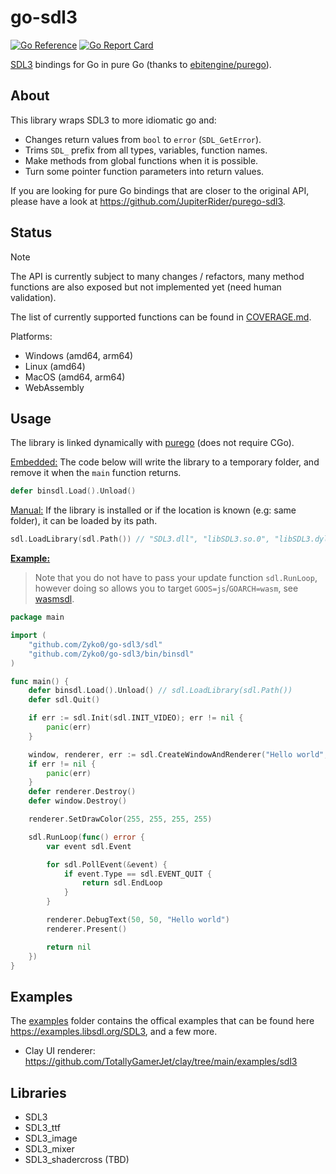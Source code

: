 # go-sdl3

[![Go Reference](https://pkg.go.dev/badge/github.com/zyko0/go-sdl3.svg)](https://pkg.go.dev/github.com/zyko0/go-sdl3)
[![Go Report Card](https://goreportcard.com/badge/github.com/Zyko0/go-sdl3)](https://goreportcard.com/report/github.com/Zyko0/go-sdl3)

[SDL3](https://wiki.libsdl.org/SDL3/FrontPage) bindings for Go in pure Go (thanks to [ebitengine/purego](https://github.com/ebitengine/purego)).

## About

This library wraps SDL3 to more idiomatic go and:
- Changes return values from `bool` to `error` (`SDL_GetError`).
- Trims `SDL_` prefix from all types, variables, function names.
- Make methods from global functions when it is possible.
- Turn some pointer function parameters into return values.

If you are looking for pure Go bindings that are closer to the original API, please have a look at https://github.com/JupiterRider/purego-sdl3. 

## Status

> [!NOTE]
> The API is currently subject to many changes / refactors, many method functions are also exposed but not implemented yet (need human validation).

The list of currently supported functions can be found in [COVERAGE.md](COVERAGE.md).

Platforms:
- Windows (amd64, arm64)
- Linux (amd64)
- MacOS (amd64, arm64)
- WebAssembly

## Usage

The library is linked dynamically with [purego](https://github.com/ebitengine/purego) (does not require CGo).

<ins>Embedded:</ins> The code below will write the library to a temporary folder, and remove it when the `main` function returns.
```go
defer binsdl.Load().Unload()
```
<ins>Manual:</ins> If the library is installed or if the location is known (e.g: same folder), it can be loaded by its path.
```go
sdl.LoadLibrary(sdl.Path()) // "SDL3.dll", "libSDL3.so.0", "libSDL3.dylib"
```

<ins>**Example:**</ins>
> Note that you do not have to pass your update function `sdl.RunLoop`, however doing so allows you to target `GOOS=js`/`GOARCH=wasm`, see [wasmsdl](cmd/wasmsdl/). 
```go
package main

import (
	"github.com/Zyko0/go-sdl3/sdl"
	"github.com/Zyko0/go-sdl3/bin/binsdl"
)

func main() {
	defer binsdl.Load().Unload() // sdl.LoadLibrary(sdl.Path())
	defer sdl.Quit()

	if err := sdl.Init(sdl.INIT_VIDEO); err != nil {
		panic(err)
	}

	window, renderer, err := sdl.CreateWindowAndRenderer("Hello world", 500, 500, 0)
	if err != nil {
		panic(err)
	}
	defer renderer.Destroy()
	defer window.Destroy()

	renderer.SetDrawColor(255, 255, 255, 255)

	sdl.RunLoop(func() error {
		var event sdl.Event

		for sdl.PollEvent(&event) {
			if event.Type == sdl.EVENT_QUIT {
				return sdl.EndLoop
			}
		}

		renderer.DebugText(50, 50, "Hello world")
		renderer.Present()

		return nil
	})
}
```

## Examples

The [examples](./examples/) folder contains the offical examples that can be found here https://examples.libsdl.org/SDL3, and a few more.

- Clay UI renderer: https://github.com/TotallyGamerJet/clay/tree/main/examples/sdl3

## Libraries

- SDL3
- SDL3_ttf
- SDL3_image
- SDL3_mixer
- SDL3_shadercross (TBD)